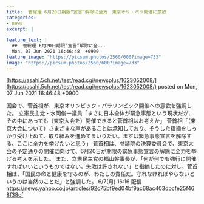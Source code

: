 ```yaml
---
title:  菅総理 6月20日期限“宣言”解除に全力　東京オリ・パラ開催に意欲  
categories:
- news
excerpt: |
  
feature_text: |
  ##  菅総理 6月20日期限“宣言”解除に全...
  Mon, 07 Jun 2021 16:46:48  +0900
feature_image: "https://picsum.photos/2560/600?image=733"
image: "https://picsum.photos/2560/600?image=733"
---
```


[https://asahi.5ch.net/test/read.cgi/newsplus/1623052008/](https://asahi.5ch.net/test/read.cgi/newsplus/1623052008/)
posted on Mon, 07 Jun 2021 16:46:48  +0900

<!--more-->

国会で、菅首相が、東京オリンピック・パラリンピック開催への意欲を強調した。 立憲民主党・水岡俊一議員「まさに日本全体が緊急事態という現状だが、その中にあっても（東京大会を）開催できると菅首相はお考えか」 菅首相「（東京大会について）さまざまな声があることは承知しており、そうした指摘をしっかり受け止めて、取り組みを進めてまいりたい。まずは緊急事態宣言を解除する、ここに全力を挙げたいと思う」 菅首相は、参議院の決算委員会で、東京大会の予定通りの開催に向けて、6月20日が期限の緊急事態宣言の解除に全力を挙げる考えを示した。 また、立憲民主党の福山幹事長が、「何が何でも強行に開催すればいいというものではない。失敗は許されない」と指摘したのに対し、菅首相は、「国民の命と健康を守るのが、わたしの責任だ。守れなければやらないというのは当然のことだ」と強調した。 6/7(月) 16:16 配信 https://news.yahoo.co.jp/articles/92c75bf9ed04bf9ac68ac403dbcfe25f468f38cf
